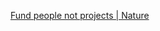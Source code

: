 [Fund people not projects | Nature](https://www.nature.com/articles/477529a "Fund people not projects | Nature")
